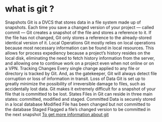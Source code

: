 # what is git ?
Snapshots
Git is a DVCS that stores data in a file system made up of snapshots.
Each time you save a changed version of your project — called
commit — Git creates a snapshot of the file and stores a reference to
it. If the file has not changed, Git only stores a reference to the
already-stored identical version of it.
Local Operations
Git mostly relies on local operations because most necessary
information can be found in local resources. This allows for process
expediency because a project’s history resides on the local disk,
eliminating the need to fetch history information from the server,
and allowing one to continue work on a project even when not
online or on a VPN.
Tracking Changes
Every single change applied to any file or directory is tracked by Git.
And, as the gatekeeper, Git will always detect file corruption or loss
of information in transit.
Loss of Data
Git is set up to greatly minimize the possibility of irreversible
damage to files, such as accidentally lost data. Git makes it
extremely difficult for a snapshot of your file that is committed to be
lost.
States
Files in Git can reside in three main states: committed, modified and
staged.
Committed
Data is securely stored in a local database
Modified
File has been changed but not committed to the database
Staged
Flagged a file’s changed version to be committed in the next
snapshot
[To get more information about git ](https://blog.udemy.com/git-tutorial-a-comprehensive-guide/)
